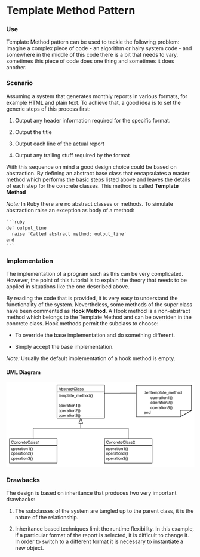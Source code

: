 # Template Method Pattern

### Use

Template Method pattern can be used to tackle the following problem: Imagine a
complex piece of code - an algorithm or hairy system code - and somewhere in the
middle of this code there is a bit that needs to vary, sometimes this piece of
code does one thing and sometimes it does another.


### Scenario

Assuming a system that generates monthly reports in various formats, for example
HTML and plain text. To achieve that, a good idea is to set the generic steps
of this process first:

1. Output any header information required for the specific format.

2. Output the title

3. Output each line of the actual report

4. Output any trailing stuff required by the format

With this sequence on mind a good design choice could be based on abstraction.
By defining an abstract base class that encapsulates a master method which
performs the basic steps listed above and leaves the details of each step for the
concrete classes. This method is called **Template Method**

*Note:* In Ruby there are no abstract classes or methods. To simulate abstraction
raise an exception as body of a method:

    ```ruby
    def output_line
      raise 'Called abstract method: output_line'
    end
    ```

### Implementation

The implementation of a program such as this can be very complicated. However, the
point of this tutorial is to explain the theory that needs to be applied in
situations like the one described above.

By reading the code that is provided, it is very easy to understand the functionality
of the system. Nevertheless, some methods of the super class have been commented
as **Hook Method**. A Hook method is a non-abstract method which belongs to the
Template Method and can be overriden in the concrete class. Hook methods permit
the subclass to choose:

* To override the base implementation and do something different.

* Simply accept the base implementation.

*Note:* Usually the default implementation of a hook method is empty.

#### UML Diagram
![Image of UML-diagram](../UML/tmeplate-method-uml.png)


### Drawbacks

The design is based on inheritance that produces two very important drawbacks:

1. The subclasses of the system are tangled up to the parent class, it is the
nature of the relationship.

2. Inheritance based techniques limit the runtime flexibility. In this
example, if a particular format of the report is selected, it is difficult to
change it. In order to switch to a different format it is necessary to
instantiate a new object.
